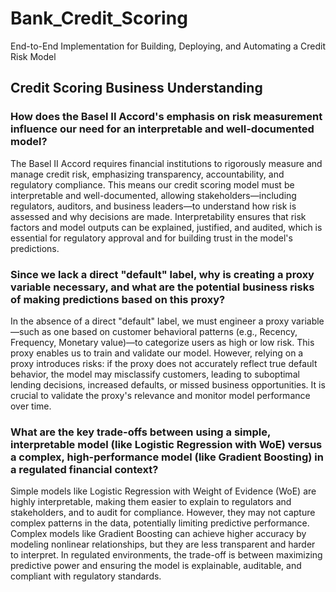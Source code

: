 # Bank_Credit_Scoring
End-to-End Implementation for Building, Deploying, and Automating a Credit Risk Model

## Credit Scoring Business Understanding

### How does the Basel II Accord's emphasis on risk measurement influence our need for an interpretable and well-documented model?
The Basel II Accord requires financial institutions to rigorously measure and manage credit risk, emphasizing transparency, accountability, and regulatory compliance. This means our credit scoring model must be interpretable and well-documented, allowing stakeholders—including regulators, auditors, and business leaders—to understand how risk is assessed and why decisions are made. Interpretability ensures that risk factors and model outputs can be explained, justified, and audited, which is essential for regulatory approval and for building trust in the model's predictions.

### Since we lack a direct "default" label, why is creating a proxy variable necessary, and what are the potential business risks of making predictions based on this proxy?
In the absence of a direct "default" label, we must engineer a proxy variable—such as one based on customer behavioral patterns (e.g., Recency, Frequency, Monetary value)—to categorize users as high or low risk. This proxy enables us to train and validate our model. However, relying on a proxy introduces risks: if the proxy does not accurately reflect true default behavior, the model may misclassify customers, leading to suboptimal lending decisions, increased defaults, or missed business opportunities. It is crucial to validate the proxy's relevance and monitor model performance over time.

### What are the key trade-offs between using a simple, interpretable model (like Logistic Regression with WoE) versus a complex, high-performance model (like Gradient Boosting) in a regulated financial context?
Simple models like Logistic Regression with Weight of Evidence (WoE) are highly interpretable, making them easier to explain to regulators and stakeholders, and to audit for compliance. However, they may not capture complex patterns in the data, potentially limiting predictive performance. Complex models like Gradient Boosting can achieve higher accuracy by modeling nonlinear relationships, but they are less transparent and harder to interpret. In regulated environments, the trade-off is between maximizing predictive power and ensuring the model is explainable, auditable, and compliant with regulatory standards.
